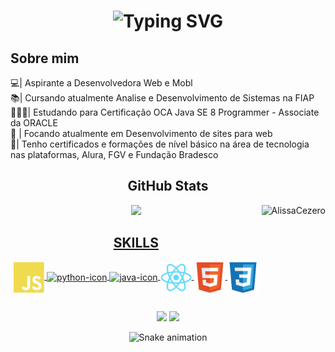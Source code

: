 
<h1 align = "center"<a href="https://git.io/typing-svg"><img src="https://readme-typing-svg.herokuapp.com?font=Montserrat&weight=500&size=40&pause=1000&color=8949B9&center=true&vCenter=true&random=false&width=635&height=50&lines=Olá!+Me+chamo+Alissa+Cezero.;Sou+Desenvolvedor+Full-Stack;" alt="Typing SVG" /></a></h1>
<div>
  <h2>Sobre mim</h2>
💻| Aspirante a Desenvolvedora Web e Mobl<br>
📚| Cursando atualmente Analise e Desenvolvimento de Sistemas na FIAP<br>
👨🏻‍💻| Estudando para Certificação OCA Java SE 8 Programmer - Associate da ORACLE <br>
📱 | Focando atualmente em Desenvolvimento de sites para web<br>
🧠| Tenho certificados e formações de nível básico na área de tecnologia nas plataformas, Alura, FGV e Fundação Bradesco<br>
</div>

<div align="center">
  <h2>GitHub Stats</h2>
  <a href = "http://www.github.com/AlissaCezero"><img height = "170em" src ="https://github-readme-stats.vercel.app/api?username=AlissaCezero&theme=ocean_dark&show_icons=true&hide_border=true&count_private=true)">
 <img align= "right" height = "170em" src="https://github-readme-stats.vercel.app/api/top-langs/?username=AlissaCezero&theme=ocean_dark&show_icons=true&hide_border=true&layout=compact" alt="AlissaCezero"/>
</div>

<div  align="center"> 
  <div style="display: inline_block">
    <h2 align="center">SKILLS</h2>
    <img align="center" height="50" width="50" alt="js-icon" src="https://raw.githubusercontent.com/devicons/devicon/master/icons/javascript/javascript-plain.svg">
    <img align="center" heigth="30" width="50" alt="python-icon" src="https://raw.githubusercontent.com/danielcranney/readme-generator/main/public/icons/skills/python-colored.svg">
     <img align="center" height="50" width="50" alt="java-icon" src="https://raw.githubusercontent.com/danielcranney/readme-generator/main/public/icons/skills/java-colored.svg">
    <img align="center" height="50" width="50" alt="react-icon" src="https://raw.githubusercontent.com/devicons/devicon/master/icons/react/react-original.svg">
    <img align="center" height="50" width="50" alt="html-icon" src="https://raw.githubusercontent.com/devicons/devicon/master/icons/html5/html5-original.svg">
    <img align="center" height="50" width="50" alt="css-icon" src="https://raw.githubusercontent.com/devicons/devicon/master/icons/css3/css3-original.svg">
   </div>

  <div> 
  <h2 align = "justified"></h2>
  <p align="center">
    <a href = "mailto:cezeroa@gmail.com"><img src="https://img.shields.io/badge/-Gmail-D14836?style=for-the-badge&logo=gmail&logoColor=white" target="_blank"></a>
    <a href="https://www.linkedin.com/in/alissa-cezero-5a8424232" target="_blank"><img src="https://img.shields.io/badge/-LinkedIn-%230077B5?style=for-the-badge&logo=linkedin&logoColor=white" target="_blank"></a> 
  </p>
</div>

![Snake animation](https://github.com/LuigiGF/LuigiGF/blob/output/github-contribution-grid-snake.svg)
